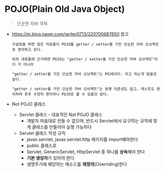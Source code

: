 # POJO(Plain Old Java Object)

> 단순한 자바 객체



- https://m.blog.naver.com/writer0713/220700687650 참고

  ```
  구글링을 하면 많은 자료들이 POJO를 getter / setter를 가진 단순한 자바 오브젝트로 정의하고 있다.
  
  위의 내용들에 근거하면 POJO는 "getter / setter를 가진 단순한 자바 오브젝트"이다 가 아니라
  
  "getter / setter를 가진 단순한 자바 오브젝트"는 POJO이다. 라고 하는게 맞을것 같다.
  
  "getter / setter를 가진 단순한 자바 오브젝트"는 분명 의존성도 없고, 테스트도 용이하며 추후 수정이 편리하니 POJO로 볼 수 있을것 같다.
  ```



- Not POJO 클래스
  - Servlet 클래스 - 대표적인 Not POJO 클래스
    - 개발자 마음대로 만들 수 없으며, 반드시 Servlet에서 요구하는 규칙에 맞게 클래스를 만들어야 실행 가능하다
  - Servlet 클래스 작성 규칙
    - javax.servlet, javax.servlet.http 패키지를 import해야한다
    - public 클래스로
    - Servlet, GenericServlet, HttpServlet 중 하나를 **상속**해야 한다
    - **기본 생성자**가 있어야 한다
    - 생명주기에 해당하는 메소드를 **재정의**(Overriding)한다